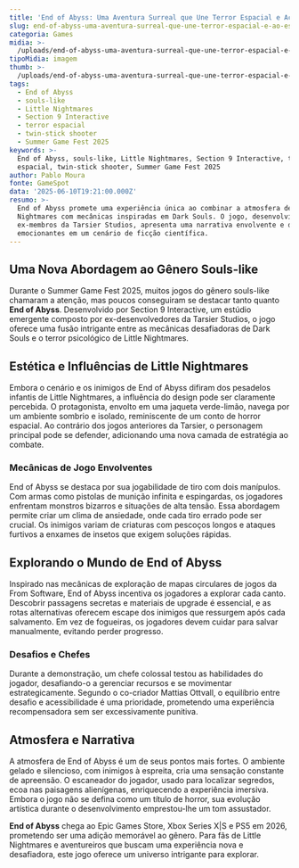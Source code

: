 ```yaml
---
title: 'End of Abyss: Uma Aventura Surreal que Une Terror Espacial e Ação Estilo Souls'
slug: end-of-abyss-uma-aventura-surreal-que-une-terror-espacial-e-ao-estilo-souls
categoria: Games
midia: >-
  /uploads/end-of-abyss-uma-aventura-surreal-que-une-terror-espacial-e-ao-estilo-souls-thumb.png
tipoMidia: imagem
thumb: >-
  /uploads/end-of-abyss-uma-aventura-surreal-que-une-terror-espacial-e-ao-estilo-souls-thumb.png
tags:
  - End of Abyss
  - souls-like
  - Little Nightmares
  - Section 9 Interactive
  - terror espacial
  - twin-stick shooter
  - Summer Game Fest 2025
keywords: >-
  End of Abyss, souls-like, Little Nightmares, Section 9 Interactive, terror
  espacial, twin-stick shooter, Summer Game Fest 2025
author: Pablo Moura
fonte: GameSpot
data: '2025-06-10T19:21:00.000Z'
resumo: >-
  End of Abyss promete uma experiência única ao combinar a atmosfera de Little
  Nightmares com mecânicas inspiradas em Dark Souls. O jogo, desenvolvido por
  ex-membros da Tarsier Studios, apresenta uma narrativa envolvente e desafios
  emocionantes em um cenário de ficção científica.
---
```


## Uma Nova Abordagem ao Gênero Souls-like

Durante o Summer Game Fest 2025, muitos jogos do gênero souls-like chamaram a atenção, mas poucos conseguiram se destacar tanto quanto **End of Abyss**. Desenvolvido por Section 9 Interactive, um estúdio emergente composto por ex-desenvolvedores da Tarsier Studios, o jogo oferece uma fusão intrigante entre as mecânicas desafiadoras de Dark Souls e o terror psicológico de Little Nightmares.

## Estética e Influências de Little Nightmares

Embora o cenário e os inimigos de End of Abyss difiram dos pesadelos infantis de Little Nightmares, a influência do design pode ser claramente percebida. O protagonista, envolto em uma jaqueta verde-limão, navega por um ambiente sombrio e isolado, reminiscente de um conto de horror espacial. Ao contrário dos jogos anteriores da Tarsier, o personagem principal pode se defender, adicionando uma nova camada de estratégia ao combate.

### Mecânicas de Jogo Envolventes

End of Abyss se destaca por sua jogabilidade de tiro com dois manípulos. Com armas como pistolas de munição infinita e espingardas, os jogadores enfrentam monstros bizarros e situações de alta tensão. Essa abordagem permite criar um clima de ansiedade, onde cada tiro errado pode ser crucial. Os inimigos variam de criaturas com pescoços longos e ataques furtivos a enxames de insetos que exigem soluções rápidas.

## Explorando o Mundo de End of Abyss

Inspirado nas mecânicas de exploração de mapas circulares de jogos da From Software, End of Abyss incentiva os jogadores a explorar cada canto. Descobrir passagens secretas e materiais de upgrade é essencial, e as rotas alternativas oferecem escape dos inimigos que ressurgem após cada salvamento. Em vez de fogueiras, os jogadores devem cuidar para salvar manualmente, evitando perder progresso.

### Desafios e Chefes

Durante a demonstração, um chefe colossal testou as habilidades do jogador, desafiando-o a gerenciar recursos e se movimentar estrategicamente. Segundo o co-criador Mattias Ottvall, o equilíbrio entre desafio e acessibilidade é uma prioridade, prometendo uma experiência recompensadora sem ser excessivamente punitiva.

## Atmosfera e Narrativa

A atmosfera de End of Abyss é um de seus pontos mais fortes. O ambiente gelado e silencioso, com inimigos à espreita, cria uma sensação constante de apreensão. O escaneador do jogador, usado para localizar segredos, ecoa nas paisagens alienígenas, enriquecendo a experiência imersiva. Embora o jogo não se defina como um título de horror, sua evolução artística durante o desenvolvimento emprestou-lhe um tom assustador.

**End of Abyss** chega ao Epic Games Store, Xbox Series X|S e PS5 em 2026, prometendo ser uma adição memorável ao gênero. Para fãs de Little Nightmares e aventureiros que buscam uma experiência nova e desafiadora, este jogo oferece um universo intrigante para explorar.
